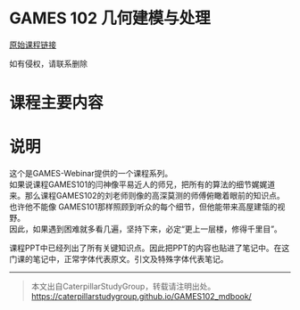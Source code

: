 # GAMES 102 几何建模与处理

[原始课程链接](https://www.bilibili.com/video/BV1NA411E7Yr?spm_id_from=333.337.search-card.all.click)

如有侵权，请联系删除

# 课程主要内容
  
# 说明

这个是GAMES-Webinar提供的一个课程系列。  
如果说课程GAMES101的闫神像平易近人的师兄，把所有的算法的细节娓娓道来。那么课程GAMES102的刘老师则像的高深莫测的师傅俯瞰着眼前的知识点。也许他不能像
GAMES101那样照顾到听众的每个细节，但他能带来高屋建瓴的视野。  
因此，如果遇到困难就多看几遍，坚持下来，必定“更上一层楼，修得千里目”。  

课程PPT中已经列出了所有关键知识点。因此把PPT的内容也贴进了笔记中。在这门课的笔记中，正常字体代表原文。引文及特殊字体代表笔记。  



---------------------------------------

> 本文出自CaterpillarStudyGroup，转载请注明出处。  
> https://caterpillarstudygroup.github.io/GAMES102_mdbook/